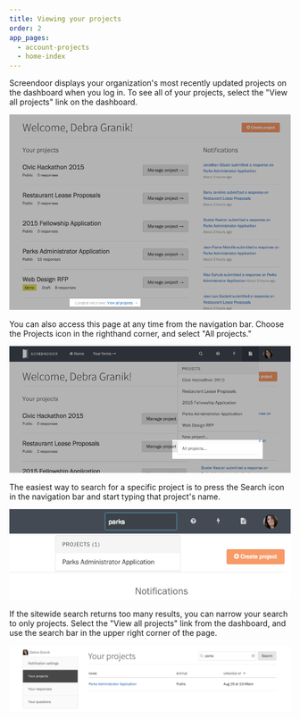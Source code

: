 ```yaml
---
title: Viewing your projects
order: 2
app_pages:
  - account-projects
  - home-index
---
```


Screendoor displays your organization's most recently updated projects on the dashboard when you log in. To see all of your projects, select the "View all projects" link on the dashboard.

![Dashboard 'View all projects' link.](../images/view_projects_1.png)

You can also access this page at any time from the navigation bar. Choose the Projects icon in the righthand corner, and select "All projects."

![All projects option in the navigation bar](../images/view_projects_2.png)

The easiest way to search for a specific project is to press the Search icon in the navigation bar and start typing that project's name.

![Using sitewide search to find a project.](../images/view_projects_3.png)

If the sitewide search returns too many results, you can narrow your search to only projects. Select the "View all projects" link from the dashboard, and use the search bar in the upper right corner of the page.

![Using the search bar on the Your projects page to find a project.](../images/view_projects_4.png)

